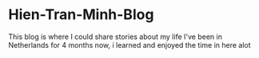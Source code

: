 # Hien-Tran-Minh-Blog
This blog is where I could share stories about my life
I've been in Netherlands for 4 months now, i learned and enjoyed the time in here alot
